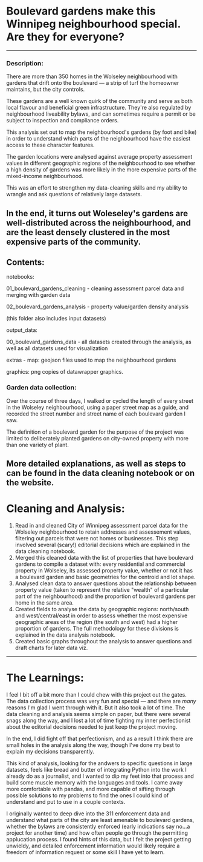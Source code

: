 # Boulevard gardens make this Winnipeg neighbourhood special. Are they for everyone?
---

### Description: 
There are more than 350 homes in the Wolseley neighbourhood with gardens that drift onto the boulevard — a strip of turf the homeowner maintains, but the city controls. 

These gardens are a well known quirk of the community and serve as both local flavour and beneficial green infrastructure. They're also regulated by neighbourhood liveability bylaws, and can sometimes require a permit or be subject to inspection and compliance orders. 

This analysis set out to map the neighbourhood's gardens (by foot and bike) in order to understand which parts of the neighbourhood have the easiest access to these character features. 

The garden locations were analysed against average property assessment values in different geographic regions of the neighbourhood to see whether a high density of gardens was more likely in the more expensive parts of the mixed-income neighbourhood. 

This was an effort to strengthen my data-cleaning skills and my ability to wrangle and ask questions of relatively large datasets.

In the end, it turns out Woleseley's gardens are well-distributed across the neighbourhood, and are the least densely clustered in the most expensive parts of the community.
---

## Contents:

notebooks: 

01_boulevard_gardens_cleaning - cleaning assessment parcel data and merging with garden data


02_boulevard_gardens_analysis - property value/garden density analysis

(this folder also includes input datasets)

output_data:

00_boulevard_gardens_data - all datasets created through the analysis, as well as all datasets used for visualization

extras - map:
geojson files used to map the neighbourhood gardens

graphics: 
png copies of datawrapper graphics.



### Garden data collection:

Over the course of three days, I walked or cycled the length of every street in the Wolseley neighbourhood, using a paper street map as a guide, and recorded the street number and street name of each boulevard garden I saw. 

The definition of a boulevard garden for the purpose of the project was limited to deliberately planted gardens on city-owned property with more than one variety of plant. 

More detailed explanations, as well as steps to  can be found in the data cleaning notebook or on the website.
---

# Cleaning and Analysis:

1. Read in and cleaned City of Winnipeg assessment parcel data for the Wolseley neighbourhood to retain addresses and assessement values, filtering out parcels that were not homes or businesses. This step involved several (scary!) editorial decisions which are explained in the data cleaning notebook.
2. Merged this cleaned data with the list of properties that have boulevard gardens to compile a dataset with: every residential and commercial property in Wolseley, its assessed property value, whether or not it has a boulevard garden and basic geometries for the centroid and lot shape.
3. Analysed clean data to answer questions about the relationship between property value (taken to represent the relative "wealth" of a particular part of the neighbourhood) and the proportion of boulevard gardens per home in the same area.
4. Created fields to analyse the data by geographic regions: north/south and west/central/east in order to assess whether the most expensive geographic areas of the region (the south and west) had a higher proportion of gardens. The full methodology for these divisions is explained in the data analysis notebook.
5. Created basic graphs throughout the analysis to answer questions and draft charts for later data viz.
---

# The Learnings:

I feel I bit off a bit more than I could chew with this project out the gates. The data collection process was very fun and special — and there are _many_ reasons I'm glad I went through with it. But it also took a lot of time. The data cleaning and analysis seems simple on paper, but there were several snags along the way, and I lost a lot of time fighting my inner perfectionist about the editorial decisions needed to just keep the project moving. 

In the end, I did fight off that perfectionism, and as a result I think there are small holes in the analysis along the way, though I've done my best to explain my decisions transparently.

This kind of analysis, looking for the andwers to specific questions in large datasets, feels like bread and butter of integrating Python into the work I already do as a journalist, and I wanted to dip my feet into that process and build some muscle memory with the languages and tools. I came away more comfortable with pandas, and more capable of sifting through possible solutions to my problems to find the ones I could kind of understand and put to use in a couple contexts. 

I originally wanted to deep dive into the 311 enforcement data and understand what parts of the city are least amenable to boulevard gardens, whether the bylaws are consistently enforced (early indications say no...a project for another time) and how often people go through the permitting applucation process. I found hints of this data, but I felt the project getting unwieldy, and detailed enforcement information would likely require a freedom of information request or some skill I have yet to learn.
